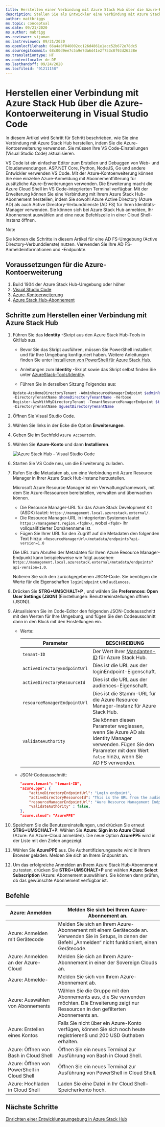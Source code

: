 ```yaml
---
title: Herstellen einer Verbindung mit Azure Stack Hub über die Azure-Kontoerweiterung in Visual Studio Code
description: Stellen Sie als Entwickler eine Verbindung mit Azure Stack Hub her, indem Sie die Azure-Kontoerweiterung in Visual Studio Code verwenden.
author: mattbriggs
ms.topic: conceptual
ms.date: 09/21/2020
ms.author: mabrigg
ms.reviewer: sijuman
ms.lastreviewed: 09/21/2020
ms.openlocfilehash: 66a4a8f846002cc126d4861e1acc52b672e78dc5
ms.sourcegitcommit: 68c00d9ee7c5a9e7da6d41e2f753c0f93d26238e
ms.translationtype: HT
ms.contentlocale: de-DE
ms.lasthandoff: 09/24/2020
ms.locfileid: "91211158"
---
```

# <a name="connect-to-azure-stack-hub-using-azure-account-extension-in-visual-studio-code"></a>Herstellen einer Verbindung mit Azure Stack Hub über die Azure-Kontoerweiterung in Visual Studio Code

In diesem Artikel wird Schritt für Schritt beschrieben, wie Sie eine Verbindung mit Azure Stack Hub herstellen, indem Sie die Azure-Kontoerweiterung verwenden. Sie müssen Ihre VS Code-Einstellungen (Visual Studio Code) aktualisieren.

VS Code ist ein einfacher Editor zum Erstellen und Debuggen von Web- und Cloudanwendungen. ASP.NET Core, Python, NodeJS, Go und andere Entwickler verwenden VS Code. Mit der Azure-Kontoerweiterung können Sie eine einzelne Azure-Anmeldung mit Abonnementfilterung für zusätzliche Azure-Erweiterungen verwenden. Die Erweiterung macht die Azure Cloud Shell im VS Code-integrierten Terminal verfügbar. Mit der Erweiterung können Sie eine Verbindung mit Ihrem Azure Stack Hub-Abonnement herstellen, indem Sie sowohl Azure Active Directory (Azure AD) als auch Active Directory-Verbunddienste (AD FS) für Ihren Identitäts-Manager verwenden. Sie können sich bei Azure Stack Hub anmelden, Ihr Abonnement auswählen und eine neue Befehlszeile in einer Cloud Shell-Instanz öffnen. 

> [!NOTE]  
> Sie können die Schritte in diesem Artikel für eine AD FS-Umgebung (Active Directory-Verbunddienste) nutzen. Verwenden Sie Ihre AD FS-Anmeldeinformationen und -Endpunkte.

## <a name="pre-requisites-for-the-azure-account-extension"></a>Voraussetzungen für die Azure-Kontoerweiterung

1. Build 1904 der Azure Stack Hub-Umgebung oder höher
2. [Visual Studio Code](https://code.visualstudio.com/)
3. [Azure-Kontoerweiterung](https://github.com/Microsoft/vscode-azure-account)
4. [Azure Stack Hub-Abonnement](https://azure.microsoft.com/overview/azure-stack/)

## <a name="steps-to-connect-to-azure-stack-hub"></a>Schritte zum Herstellen einer Verbindung mit Azure Stack Hub

1. Führen Sie das **Identity** -Skript aus den Azure Stack Hub-Tools in GitHub aus.

    - Bevor Sie das Skript ausführen, müssen Sie PowerShell installiert und für Ihre Umgebung konfiguriert haben. Weitere Anleitungen finden Sie unter [Installieren von PowerShell für Azure Stack Hub](../operator/azure-stack-powershell-install.md).

    - Anleitungen zum **Identity** -Skript sowie das Skript selbst finden Sie unter [AzureStack-Tools/Identity](https://aka.ms/aa6z611).

    - Führen Sie in derselben Sitzung Folgendes aus:

    ```powershell  
    Update-AzsHomeDirectoryTenant -AdminResourceManagerEndpoint $adminResourceManagerEndpoint `
    -DirectoryTenantName $homeDirectoryTenantName -Verbose
    Register-AzsWithMyDirectoryTenant -TenantResourceManagerEndpoint $tenantARMEndpoint `
    -DirectoryTenantName $guestDirectoryTenantName
    ```

2. Öffnen Sie Visual Studio Code.

3. Wählen Sie links in der Ecke die Option **Erweiterungen**.

4. Geben Sie im Suchfeld `Azure Account`ein.

5. Wählen Sie **Azure-Konto** und dann **Installieren**.

      ![Azure Stack Hub – Visual Studio Code](media/azure-stack-dev-start-vscode-azure/image1.png)

6. Starten Sie VS Code neu, um die Erweiterung zu laden.

7. Rufen Sie die Metadaten ab, um eine Verbindung mit Azure Resource Manager in Ihrer Azure Stack Hub-Instanz herzustellen. 
    
    Microsoft Azure Resource Manager ist ein Verwaltungsframework, mit dem Sie Azure-Ressourcen bereitstellen, verwalten und überwachen können.
    - Die Resource Manager-URL für das Azure Stack Development Kit (ASDK) lautet: `https://management.local.azurestack.external/`. 
    - Die Resource Manager-URL in integrierten Systemen lautet `https://management.region.<fqdn>/`, wobei `<fqdn>` Ihr vollqualifizierter Domänenname ist.
    - Fügen Sie Ihrer URL für den Zugriff auf die Metadaten den folgenden Text hinzu: `<ResourceManagerUrl>/metadata/endpoints?api-version=1.0`

    Die URL zum Abrufen der Metadaten für Ihren Azure Resource Manager-Endpunkt kann beispielsweise wie folgt aussehen: `https://management.local.azurestack.external/metadata/endpoints?api-version=1.0`.

    Notieren Sie sich den zurückgegebenen JSON-Code. Sie benötigen die Werte für die Eigenschaften `loginEndpoint` und `audiences`.

8. Drücken Sie **STRG+UMSCHALT+P** , und wählen Sie **Preferences: Open User Settings (JSON)** (Einstellungen: Benutzereinstellungen öffnen (JSON)).

9. Aktualisieren Sie im Code-Editor den folgenden JSON-Codeausschnitt mit den Werten für Ihre Umgebung, und fügen Sie den Codeausschnitt dann in den Block mit den Einstellungen ein.

    - Werte:

        | Parameter | BESCHREIBUNG |
        | --- | --- |
        | `tenant-ID` | Der Wert Ihrer [Mandanten-ID](../operator/azure-stack-identity-overview.md) für Azure Stack Hub. |
        | `activeDirectoryEndpointUrl` | Dies ist die URL aus der loginEndpoint-Eigenschaft. |
        | `activeDirectoryResourceId` | Dies ist die URL aus der audiences-Eigenschaft.
        | `resourceManagerEndpointUrl` | Dies ist die Stamm-URL für die Azure Resource Manager-Instanz für Azure Stack Hub. |
        | `validateAuthority` | Sie können diesen Parameter weglassen, wenn Sie Azure AD als Identity Manager verwenden. Fügen Sie den Parameter mit dem Wert `false` hinzu, wenn Sie AD FS verwenden. |

    - JSON-Codeausschnitt:

      ```JSON  
      "azure.tenant": "tenant-ID",
      "azure.ppe": {
          "activeDirectoryEndpointUrl": "Login endpoint",
          "activeDirectoryResourceId": "This is the URL from the audiences property.",
          "resourceManagerEndpointUrl": "Aure Resource Management Endpoint",
          "validateAuthority" : false, 
      },
      "azure.cloud": "AzurePPE"
      ```

10. Speichern Sie die Benutzereinstellungen, und drücken Sie erneut **STRG+UMSCHALT+P**. Wählen Sie **Azure: Sign in to Azure Cloud** (Azure: An Azure-Cloud anmelden). Die neue Option **AzurePPE** wird in der Liste mit den Zielen angezeigt.

11. Wählen Sie **AzurePPE** aus. Die Authentifizierungsseite wird in Ihrem Browser geladen. Melden Sie sich an Ihrem Endpunkt an.

12. Um das erfolgreiche Anmelden an Ihrem Azure Stack Hub-Abonnement zu testen, drücken Sie **STRG+UMSCHALT+P** und wählen **Azure: Select Subscription** (Azure: Abonnement auswählen). Sie können dann prüfen, ob das gewünschte Abonnement verfügbar ist.

## <a name="commands"></a>Befehle

| Azure: Anmelden | Melden Sie sich bei Ihrem Azure-Abonnement an. |
| --- | --- |
| Azure: Anmelden mit Gerätecode | Melden Sie sich an Ihrem Azure-Abonnement mit einem Gerätecode an. Verwenden Sie in Setups, in denen der Befehl „Anmelden“ nicht funktioniert, einen Gerätecode. |
| Azure: Anmelden an der Azure-Cloud | Melden Sie sich an Ihrem Azure-Abonnement in einer der Sovereign Clouds an. |
| Azure: Abmelde- | Melden Sie sich von Ihrem Azure-Abonnement ab. |
| Azure: Auswählen von Abonnements | Wählen Sie die Gruppe mit den Abonnements aus, die Sie verwenden möchten. Die Erweiterung zeigt nur Ressourcen in den gefilterten Abonnements an. |
| Azure: Erstellen eines Kontos | Falls Sie nicht über ein Azure-Konto verfügen, können Sie sich noch heute [](https://azure.microsoft.com/free/?utm_source=campaign&utm_campaign=vscode-azure-account&mktingSource=vscode-azure-account)registrieren\$ und 200 USD Guthaben erhalten. |
| Azure: Öffnen von Bash in Cloud Shell | Öffnen Sie ein neues Terminal zur Ausführung von Bash in Cloud Shell. |
| Azure: Öffnen von PowerShell in Cloud Shell | Öffnen Sie ein neues Terminal zur Ausführung von PowerShell in Cloud Shell. |
| Azure: Hochladen in Cloud Shell | Laden Sie eine Datei in Ihr Cloud Shell-Speicherkonto hoch. |

## <a name="next-steps"></a>Nächste Schritte

[Einrichten einer Entwicklungsumgebung in Azure Stack Hub](azure-stack-dev-start.md)
